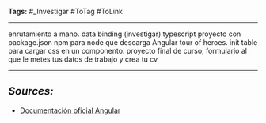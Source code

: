 **Tags:** #_Investigar 
#ToTag #ToLink 
- - -
enrutamiento a mano.
data binding (investigar)
typescript
proyecto con package.json
npm para node que descarga Angular
tour of heroes.
init table para cargar css en un componento.
proyecto final de curso, formulario al que le metes tus datos de trabajo y crea tu cv
- - - 
## ***Sources:***
- [Documentación oficial Angular](https://v17.angular.io/docs)